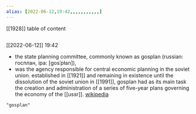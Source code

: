 ```yaml
---
alias: [2022-06-12,19:42,,,,,,,,,,,]
---
```

[[1928]]
table of content
```toc
```

[[2022-06-12]] 19:42
- the state planning committee, commonly known as gosplan (russian: госплан, ipa: [ɡosˈpɫan]),
- was the agency responsible for central economic planning in the soviet union. established in [[1921]] and remaining in existence until the dissolution of the soviet union in [[1991]], gosplan had as its main task the creation and administration of a series of five-year plans governing the economy of the [[ussr]].
[wikipedia](https://en.wikipedia.org/wiki/gosplan)
```query
"gosplan"
```